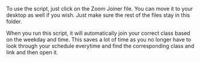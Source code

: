 To use the script, just click on the Zoom Joiner file. You can move it to your desktop as well if you wish. Just make sure the rest of the files stay in this folder.



When you run this script, it will automatically join your correct class based on the weekday and time. This saves a lot of time as you no longer have to look through your schedule everytime and find the corresponding class and link and then open it.

